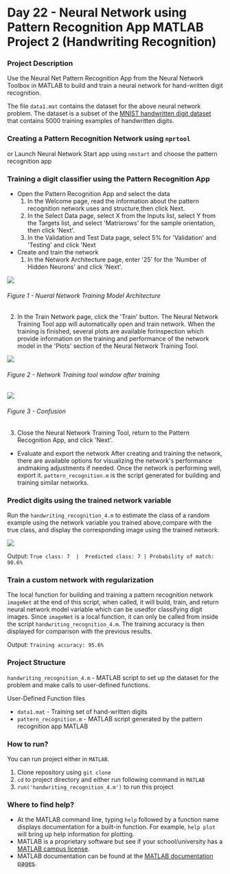# Day 22 - Neural Network using Pattern Recognition App MATLAB Project 2 (Handwriting Recognition)

### Project Description
Use the Neural Net Pattern Recognition App from the Neural Network Toolbox  in MATLAB to build and train a neural network for hand-written digit recognition.

The file `data1.mat` contains the dataset for the above neural network problem. The dataset is a subset of the [MNIST handwritten digit dataset](http://yann.lecun.com/exdb/mnist/) that contains 5000 training examples of handwritten digits.

### Creating a Pattern Recognition Network using `nprtool`
or Launch Neural Network Start app using `nmstart` and choose the pattern recognition app

###  Training a digit classifier using the Pattern Recognition App
* Open the Pattern Recognition App and select the data
  1. In the Welcome page, read the information about the pattern recognition network uses and structure,then click Next.
  2. In the Select Data page, select X from the Inputs list, select Y from the Targets list, and select 'Matrixrows' for the sample orientation, then click 'Next'.
  3. In the Validation and Test Data page, select 5% for 'Validation' and 'Testing' and click 'Next
* Create and train the network
  1. In the Network Architecture page, enter '25' for the 'Number of Hidden Neurons' and click 'Next'.
  
![](handwriting_recognition_pattern_recognition_app/results/neural_network_pattern.png)
###### Figure 1 - Nueral Network Training Model Architecture

  2. In the Train Network page, click the 'Train' button. The Neural Network Training Tool app will automatically open and train network. When the training is finished, several plots are available forinspection which provide information on the training and performance of the network model in the 'Plots' section of the Neural Network Training Tool.
  
![](handwriting_recognition_pattern_recognition_app/results/neural_network_training_tool.png)
###### Figure 2 - Network Training tool window after training

![](handwriting_recognition_pattern_recognition_app/results/confusion.png)
###### Figure 3 - Confusion 

  3. Close the Neural Network Training Tool, return to the Pattern Recognition App, and click 'Next'.
* Evaluate and export the network
 After creating and training the network, there are available options for visualizing the network's performance andmaking adjustments if needed. Once the network is performing well, export it. `pattern_recognition.m` is the script generated for building and training similar networks. 
 
 ### Predict digits using the trained network variable
 Run the `handwriting_recognition_4.m` to estimate the class of a random example using the network variable you trained above,compare with the true class, and display the corresponding image using the trained network.
 
 
![](handwriting_recognition_pattern_recognition_app/results/prediction.png)

 Output: ```True class: 7  |  Predicted class: 7 | Probability of match: 90.6% ```
 
 ### Train a custom network with regularization
 The local function for building and training a pattern recognition network `imageNet` at the end of this script, when called, it will build, train, and return neural network model variable which can be usedfor classifying digit images. Since `imageNet` is a local function, it can only be called from inside the script `handwriting_recognition_4.m`. The training accuracy is then displayed for comparison with the previous results. 
 
 Output: ```Training accuracy: 95.6% ```

### Project Structure 

`handwriting_recognition_4.m` - MATLAB script to set up the dataset for the problem and make calls to user-defined functions.

User-Defined Function files

* `data1.mat` - Training set of hand-written digits
* `pattern_recognition.m` - MATLAB script generated by the pattern recognition app MATLAB


### How to run?
You can run project either in `MATLAB`. 
1. Clone repository using `git clone `
2. `cd` to project directory and either run following command in `MATLAB`
2. `run('handwriting_recognition_4.m')` to run this project

### Where to find help?
* At the MATLAB command line, typing `help` followed by a function name displays documentation for a built-in function. For example, `help plot` will bring up help information for plotting. 
* MATLAB is a proprietary software but see if your school/university has a [MATLAB campus license](https://in.mathworks.com/academia/tah-support-program/eligibility.html). 
* MATLAB documentation can be found at the [MATLAB documentation pages](https://in.mathworks.com/help/matlab/?refresh=true).


